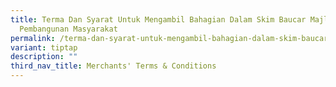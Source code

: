 ```yaml
---
title: Terma Dan Syarat Untuk Mengambil Bahagian Dalam Skim Baucar Majlis
  Pembangunan Masyarakat
permalink: /terma-dan-syarat-untuk-mengambil-bahagian-dalam-skim-baucar-majlis-pembangunan-masyarakat/
variant: tiptap
description: ""
third_nav_title: Merchants' Terms & Conditions
---
```

